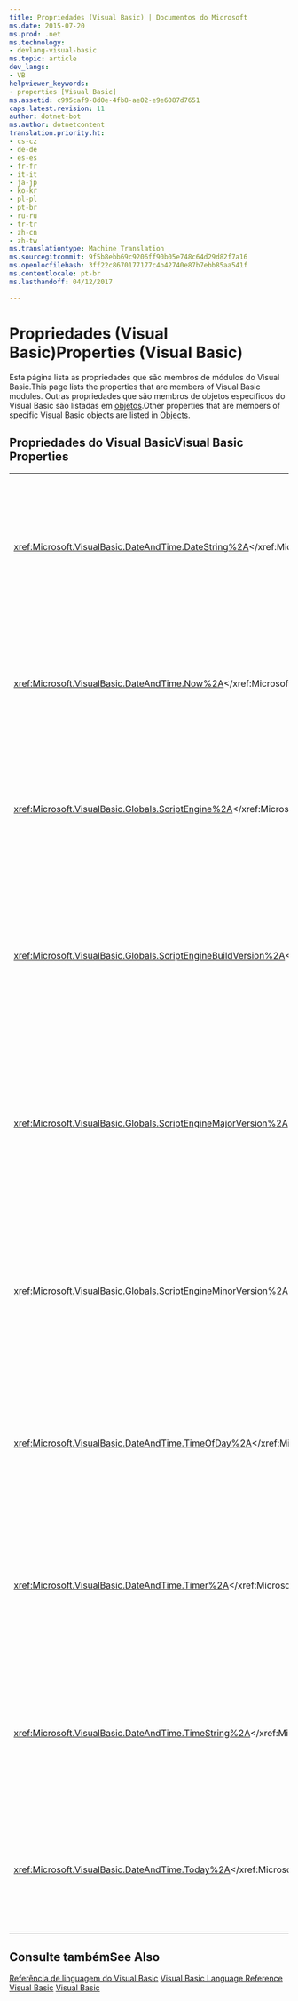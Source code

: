 ```yaml
---
title: Propriedades (Visual Basic) | Documentos do Microsoft
ms.date: 2015-07-20
ms.prod: .net
ms.technology:
- devlang-visual-basic
ms.topic: article
dev_langs:
- VB
helpviewer_keywords:
- properties [Visual Basic]
ms.assetid: c995caf9-8d0e-4fb8-ae02-e9e6087d7651
caps.latest.revision: 11
author: dotnet-bot
ms.author: dotnetcontent
translation.priority.ht:
- cs-cz
- de-de
- es-es
- fr-fr
- it-it
- ja-jp
- ko-kr
- pl-pl
- pt-br
- ru-ru
- tr-tr
- zh-cn
- zh-tw
ms.translationtype: Machine Translation
ms.sourcegitcommit: 9f5b8ebb69c9206ff90b05e748c64d29d82f7a16
ms.openlocfilehash: 3ff22c8670177177c4b42740e87b7ebb85aa541f
ms.contentlocale: pt-br
ms.lasthandoff: 04/12/2017

---
```

# <a name="properties-visual-basic"></a><span data-ttu-id="d7740-102">Propriedades (Visual Basic)</span><span class="sxs-lookup"><span data-stu-id="d7740-102">Properties (Visual Basic)</span></span>
<span data-ttu-id="d7740-103">Esta página lista as propriedades que são membros de módulos do Visual Basic.</span><span class="sxs-lookup"><span data-stu-id="d7740-103">This page lists the properties that are members of Visual Basic modules.</span></span> <span data-ttu-id="d7740-104">Outras propriedades que são membros de objetos específicos do Visual Basic são listadas em [objetos](../../visual-basic/language-reference/objects/index.md).</span><span class="sxs-lookup"><span data-stu-id="d7740-104">Other properties that are members of specific Visual Basic objects are listed in [Objects](../../visual-basic/language-reference/objects/index.md).</span></span>  
  
## <a name="visual-basic-properties"></a><span data-ttu-id="d7740-105">Propriedades do Visual Basic</span><span class="sxs-lookup"><span data-stu-id="d7740-105">Visual Basic Properties</span></span>  
  
|||  
|---|---|  
|<span data-ttu-id="d7740-106"><xref:Microsoft.VisualBasic.DateAndTime.DateString%2A></xref:Microsoft.VisualBasic.DateAndTime.DateString%2A></span><span class="sxs-lookup"><span data-stu-id="d7740-106"><xref:Microsoft.VisualBasic.DateAndTime.DateString%2A></span></span>|<span data-ttu-id="d7740-107">Retorna ou define um valor `String` que representa a data atual de acordo com o sistema.</span><span class="sxs-lookup"><span data-stu-id="d7740-107">Returns or sets a `String` value representing the current date according to your system.</span></span>|  
|<span data-ttu-id="d7740-108"><xref:Microsoft.VisualBasic.DateAndTime.Now%2A></xref:Microsoft.VisualBasic.DateAndTime.Now%2A></span><span class="sxs-lookup"><span data-stu-id="d7740-108"><xref:Microsoft.VisualBasic.DateAndTime.Now%2A></span></span>|<span data-ttu-id="d7740-109">Retorna um valor de `Date` que contém a data e hora atual de acordo com seu sistema.</span><span class="sxs-lookup"><span data-stu-id="d7740-109">Returns a `Date` value containing the current date and time according to your system.</span></span>|  
|<span data-ttu-id="d7740-110"><xref:Microsoft.VisualBasic.Globals.ScriptEngine%2A></xref:Microsoft.VisualBasic.Globals.ScriptEngine%2A></span><span class="sxs-lookup"><span data-stu-id="d7740-110"><xref:Microsoft.VisualBasic.Globals.ScriptEngine%2A></span></span>|<span data-ttu-id="d7740-111">Retorna um `String` que representa o tempo de execução em uso no momento.</span><span class="sxs-lookup"><span data-stu-id="d7740-111">Returns a `String` representing the runtime currently in use.</span></span>|  
|<span data-ttu-id="d7740-112"><xref:Microsoft.VisualBasic.Globals.ScriptEngineBuildVersion%2A></xref:Microsoft.VisualBasic.Globals.ScriptEngineBuildVersion%2A></span><span class="sxs-lookup"><span data-stu-id="d7740-112"><xref:Microsoft.VisualBasic.Globals.ScriptEngineBuildVersion%2A></span></span>|<span data-ttu-id="d7740-113">Retorna um `Integer` que contém o número de versão de compilação do tempo de execução atualmente em uso.</span><span class="sxs-lookup"><span data-stu-id="d7740-113">Returns an `Integer` containing the build version number of the runtime currently in use.</span></span>|  
|<span data-ttu-id="d7740-114"><xref:Microsoft.VisualBasic.Globals.ScriptEngineMajorVersion%2A></xref:Microsoft.VisualBasic.Globals.ScriptEngineMajorVersion%2A></span><span class="sxs-lookup"><span data-stu-id="d7740-114"><xref:Microsoft.VisualBasic.Globals.ScriptEngineMajorVersion%2A></span></span>|<span data-ttu-id="d7740-115">Retorna um `Integer` que contém o número de versão principal do tempo de execução atualmente em uso.</span><span class="sxs-lookup"><span data-stu-id="d7740-115">Returns an `Integer` containing the major version number of the runtime currently in use.</span></span>|  
|<span data-ttu-id="d7740-116"><xref:Microsoft.VisualBasic.Globals.ScriptEngineMinorVersion%2A></xref:Microsoft.VisualBasic.Globals.ScriptEngineMinorVersion%2A></span><span class="sxs-lookup"><span data-stu-id="d7740-116"><xref:Microsoft.VisualBasic.Globals.ScriptEngineMinorVersion%2A></span></span>|<span data-ttu-id="d7740-117">Retorna um `Integer` que contém o número de versão secundária do tempo de execução atualmente em uso.</span><span class="sxs-lookup"><span data-stu-id="d7740-117">Returns an `Integer` containing the minor version number of the runtime currently in use.</span></span>|  
|<span data-ttu-id="d7740-118"><xref:Microsoft.VisualBasic.DateAndTime.TimeOfDay%2A></xref:Microsoft.VisualBasic.DateAndTime.TimeOfDay%2A></span><span class="sxs-lookup"><span data-stu-id="d7740-118"><xref:Microsoft.VisualBasic.DateAndTime.TimeOfDay%2A></span></span>|<span data-ttu-id="d7740-119">Retorna ou define um valor de `Date` que representa a hora atual do dia, de acordo com seu sistema.</span><span class="sxs-lookup"><span data-stu-id="d7740-119">Returns or sets a `Date` value containing the current time of day according to your system.</span></span>|  
|<span data-ttu-id="d7740-120"><xref:Microsoft.VisualBasic.DateAndTime.Timer%2A></xref:Microsoft.VisualBasic.DateAndTime.Timer%2A></span><span class="sxs-lookup"><span data-stu-id="d7740-120"><xref:Microsoft.VisualBasic.DateAndTime.Timer%2A></span></span>|<span data-ttu-id="d7740-121">Retorna um valor `Double` que representa o número de segundos decorridos desde a meia-noite.</span><span class="sxs-lookup"><span data-stu-id="d7740-121">Returns a `Double` value representing the number of seconds elapsed since midnight.</span></span>|  
|<span data-ttu-id="d7740-122"><xref:Microsoft.VisualBasic.DateAndTime.TimeString%2A></xref:Microsoft.VisualBasic.DateAndTime.TimeString%2A></span><span class="sxs-lookup"><span data-stu-id="d7740-122"><xref:Microsoft.VisualBasic.DateAndTime.TimeString%2A></span></span>|<span data-ttu-id="d7740-123">Retorna ou define um valor de `String` que representa a hora atual do dia de acordo com o sistema.</span><span class="sxs-lookup"><span data-stu-id="d7740-123">Returns or sets a `String` value representing the current time of day according to your system.</span></span>|  
|<span data-ttu-id="d7740-124"><xref:Microsoft.VisualBasic.DateAndTime.Today%2A></xref:Microsoft.VisualBasic.DateAndTime.Today%2A></span><span class="sxs-lookup"><span data-stu-id="d7740-124"><xref:Microsoft.VisualBasic.DateAndTime.Today%2A></span></span>|<span data-ttu-id="d7740-125">Retorna ou define um valor `Date` que contém a data atual de acordo com o sistema.</span><span class="sxs-lookup"><span data-stu-id="d7740-125">Returns or sets a `Date` value containing the current date according to your system.</span></span>|  
  
## <a name="see-also"></a><span data-ttu-id="d7740-126">Consulte também</span><span class="sxs-lookup"><span data-stu-id="d7740-126">See Also</span></span>  
 <span data-ttu-id="d7740-127">[Referência de linguagem do Visual Basic](../../visual-basic/language-reference/index.md) </span><span class="sxs-lookup"><span data-stu-id="d7740-127">[Visual Basic Language Reference](../../visual-basic/language-reference/index.md) </span></span>  
<span data-ttu-id="d7740-128"> [Visual Basic](../../visual-basic/index.md)</span><span class="sxs-lookup"><span data-stu-id="d7740-128"> [Visual Basic](../../visual-basic/index.md)</span></span>
